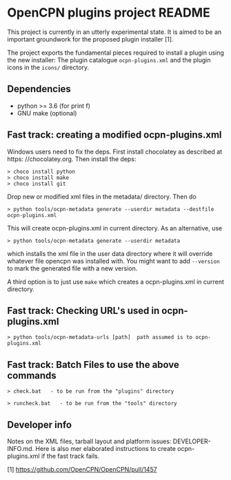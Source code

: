 OpenCPN plugins project README
===============================

This project is currently in an utterly experimental state. It is
aimed to be an important groundwork for the proposed plugin installer [1].

The project exports the fundamental pieces required to install a plugin using
the new installer: The plugin catalogue `ocpn-plugins.xml` and the plugin
icons in the `icons/` directory.

Dependencies
------------

  - python >= 3.6    (for print f)
  - GNU make (optional)


Fast track: creating a modified ocpn-plugins.xml
------------------------------------------------

Windows users need to fix the deps. First install chocolatey as described
at https: //chocolatey.org. Then install the deps:

    > choco install python
    > choco install make
    > choco install git

Drop new or modified xml files in the metadata/ directory. Then do

    > python tools/ocpn-metadata generate --userdir metadata --destfile ocpn-plugins.xml

This will create ocpn-plugins.xml in current directory. As an alternative, use

    > python tools/ocpn-metadata generate --userdir metadata

which installs the xml file in the user data directory where it will override 
whatever file opencpn was installed with. You might want to add
```--version``` to mark the generated file with a new version.

A third option is to just use `make` which creates a ocpn-plugins.xml in 
current directory.


Fast track: Checking URL's used in ocpn-plugins.xml
------------------------------------------------

    > python tools/ocpn-metadata-urls [path]  path assumed is to ocpn-plugins.xml
	

Fast track: Batch Files to use the above commands
------------------------------------------------

    > check.bat   - to be run from the "plugins" directory

    > runcheck.bat   - to be run from the "tools" directory


Developer info
--------------

Notes on the XML files, tarball layout and platform issues: DEVELOPER-INFO.md.
Here is also mer elaborated instructions to create ocpn-plugins.xml if the
fast track fails.


[1] https://github.com/OpenCPN/OpenCPN/pull/1457
